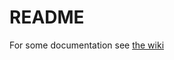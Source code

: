 # README

For some documentation see [the wiki](https://github.com/peer35/cosmin/wiki/Documentation)
